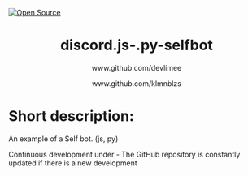 
<!DOCTYPE html>
<html>

[![Open Source](https://badges.frapsoft.com/os/v1/open-source.svg?v=103)](https://github.com/klmnblzs/discord.js-.py-selfbot)
<center><h1>discord.js-.py-selfbot</h1> 
<p>www.github.com/devlimee</p>
<p>www.github.com/klmnblzs</p></center>

<h1>Short description:</h1>
<p>An example of a Self bot. (js, py)</p>
<p>Continuous development under - The GitHub repository is constantly updated if there is a new development</p>

</body>
</html>
